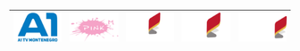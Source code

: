 | ![](https://raw.githubusercontent.com/RevGear/logo/master/Countries/ME/A1-TV.png) | ![](https://raw.githubusercontent.com/RevGear/logo/master/Countries/ME/Pink-M.png) | ![](https://raw.githubusercontent.com/RevGear/logo/master/Countries/ME/TVCG-1.png) | ![](https://raw.githubusercontent.com/RevGear/logo/master/Countries/ME/TVCG-2.png) | ![](https://raw.githubusercontent.com/RevGear/logo/master/Countries/ME/TVCG-Sat.png) | 
|:---:|:---:|:---:|:---:|:---:| 
